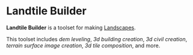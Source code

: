 # Landtile Builder

**Landtile Builder** is a toolset for making [Landscapes](https://landscapes.skcj.info).

This toolset includes *dem leveling*, *3d building creation*, *3d civil creation*, *terrain surface image creation*, *3d tile composition*, and more.
